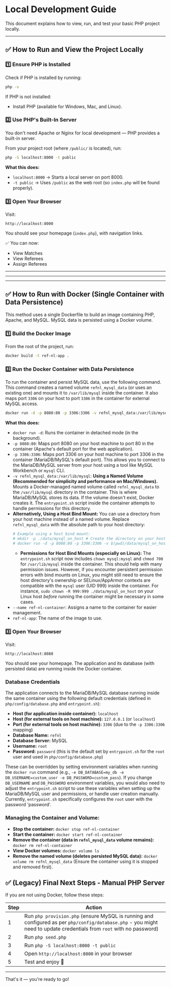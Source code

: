 # Local Development Guide

This document explains how to view, run, and test your basic PHP project locally.

---

## ✅ How to Run and View the Project Locally

### 1️⃣ Ensure PHP is Installed

Check if PHP is installed by running:

```bash
php -v
```

If PHP is not installed:

* Install PHP (available for Windows, Mac, and Linux).

### 2️⃣ Use PHP's Built-In Server

You don't need Apache or Nginx for local development — PHP provides a built-in server.

From your project root (where `/public/` is located), run:

```bash
php -S localhost:8000 -t public
```

**What this does:**

* `localhost:8000` → Starts a local server on port 8000.
* `-t public` → Uses `/public` as the web root (so `index.php` will be found properly).

### 3️⃣ Open Your Browser

Visit:

```
http://localhost:8000
```

You should see your homepage (`index.php`), with navigation links.

✅ You can now:

* View Matches
* View Referees
* Assign Referees

---

---

---

## ✅ How to Run with Docker (Single Container with Data Persistence)

This method uses a single Dockerfile to build an image containing PHP, Apache, and MySQL. MySQL data is persisted using a Docker volume.

### 1️⃣ Build the Docker Image

From the root of the project, run:

```bash
docker build -t ref-nl-app .
```

### 2️⃣ Run the Docker Container with Data Persistence

To run the container and persist MySQL data, use the following command. This command creates a named volume `refnl_mysql_data` (or uses an existing one) and mounts it to `/var/lib/mysql` inside the container. It also maps port `3306` on your host to port `3306` in the container for external MySQL access.

```bash
docker run -d -p 8080:80 -p 3306:3306 -v refnl_mysql_data:/var/lib/mysql --name ref-nl-container ref-nl-app
```

**What this does:**

*   `docker run -d`: Runs the container in detached mode (in the background).
*   `-p 8080:80`: Maps port 8080 on your host machine to port 80 in the container (Apache's default port for the web application).
*   `-p 3306:3306`: Maps port 3306 on your host machine to port 3306 in the container (MariaDB/MySQL's default port). This allows you to connect to the MariaDB/MySQL server from your host using a tool like MySQL Workbench or `mysql` CLI.
*   `-v refnl_mysql_data:/var/lib/mysql`: **Using a Named Volume (Recommended for simplicity and performance on Mac/Windows).** Mounts a Docker-managed named volume called `refnl_mysql_data` to the `/var/lib/mysql` directory in the container. This is where MariaDB/MySQL stores its data. If the volume doesn't exist, Docker creates it. The `entrypoint.sh` script inside the container attempts to handle permissions for this directory.
*   **Alternatively, Using a Host Bind Mount:** You can use a directory from your host machine instead of a named volume. Replace `refnl_mysql_data` with the absolute path to your host directory:
    ```bash
    # Example using a host bind mount:
    # mkdir -p ./data/mysql_on_host # Create the directory on your host first
    # docker run -d -p 8080:80 -p 3306:3306 -v $(pwd)/data/mysql_on_host:/var/lib/mysql --name ref-nl-container ref-nl-app
    ```
    *   **Permissions for Host Bind Mounts (especially on Linux):** The `entrypoint.sh` script now includes `chown mysql:mysql` and `chmod 700` for `/var/lib/mysql` inside the container. This should help with many permission issues. However, if you encounter persistent permission errors with bind mounts on Linux, you might still need to ensure the host directory's ownership or SELinux/AppArmor contexts are compatible with the `mysql` user (UID 999) inside the container. For instance, `sudo chown -R 999:999 ./data/mysql_on_host` on your Linux host *before* running the container might be necessary in some cases.
*   `--name ref-nl-container`: Assigns a name to the container for easier management.
*   `ref-nl-app`: The name of the image to use.

### 3️⃣ Open Your Browser

Visit:

```
http://localhost:8080
```

You should see your homepage. The application and its database (with persisted data) are running inside the Docker container.

### Database Credentials

The application connects to the MariaDB/MySQL database running inside the same container using the following default credentials (defined in `php/config/database.php` and `entrypoint.sh`):

*   **Host (for application inside container):** `localhost`
*   **Host (for external tools on host machine):** `127.0.0.1` (or `localhost`)
*   **Port (for external tools on host machine):** `3306` (due to the `-p 3306:3306` mapping)
*   **Database Name:** `refnl`
*   **Database Server:** MySQL
*   **Username:** `root`
*   **Password:** `password` (this is the default set by `entrypoint.sh` for the `root` user and used in `php/config/database.php`)

These can be overridden by setting environment variables when running the `docker run` command (e.g., `-e DB_DATABASE=my_db -e DB_USERNAME=custom_user -e DB_PASSWORD=custom_pass`). If you change `DB_USERNAME` and `DB_PASSWORD` environment variables, you would also need to adjust the `entrypoint.sh` script to use these variables when setting up the MariaDB/MySQL user and permissions, or handle user creation manually. Currently, `entrypoint.sh` specifically configures the `root` user with the password 'password'.

### Managing the Container and Volume:

*   **Stop the container:** `docker stop ref-nl-container`
*   **Start the container:** `docker start ref-nl-container`
*   **Remove the container (data in `refnl_mysql_data` volume remains):** `docker rm ref-nl-container`
*   **View Docker volumes:** `docker volume ls`
*   **Remove the named volume (deletes persisted MySQL data):** `docker volume rm refnl_mysql_data` (Ensure the container using it is stopped and removed first).

## ✅ (Legacy) Final Next Steps - Manual PHP Server

If you are not using Docker, follow these steps:

| Step | Action                                       |
| ---- | -------------------------------------------- |
| 1    | Run `php provision.php` (ensure MySQL is running and configured as per `php/config/database.php` - you might need to update credentials from `root` with no password) |
| 2    | Run `php seed.php`                           |
| 3    | Run `php -S localhost:8000 -t public`        |
| 4    | Open `http://localhost:8000` in your browser |
| 5    | Test and enjoy 🚀                            |

---

That's it — you're ready to go!
